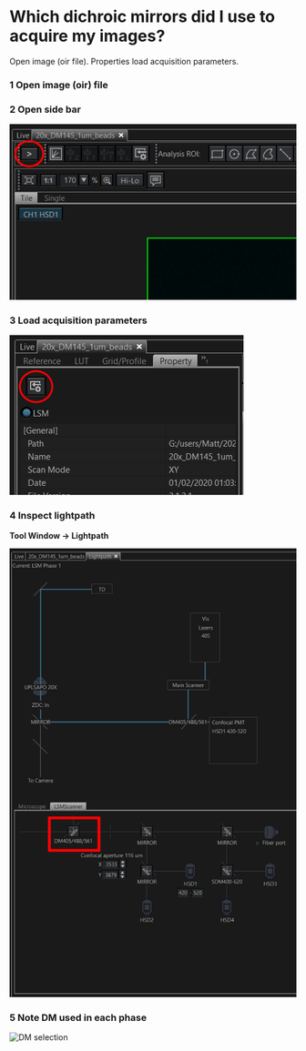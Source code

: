# Which dichroic mirrors did I use to acquire my images?

Open image (oir file).
Properties load acquisition parameters.



### 1 Open image (oir) file


### 2 Open side bar
![open side bar](img/open-side-bar.png)


### 3 Load acquisition parameters
![property tab](img/Property-tab.png)

### 4 Inspect lightpath

**Tool Window -> Lightpath**

![lightpath](img/lightpath.png)

### 5 Note DM used in each phase

![DM selection](img/DM-selection.png)
